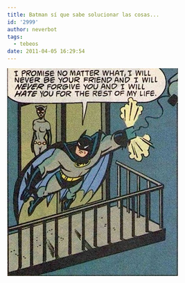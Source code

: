 ```yaml
---
title: Batman sí que sabe solucionar las cosas...
id: '2999'
author: neverbot
tags:
  - tebeos
date: 2011-04-05 16:29:54
---
```


![batman.jpeg](./batman-si-que-sabe-solucionar-las-cosas/batman.jpg)